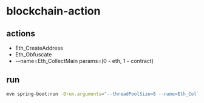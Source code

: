 # blockchain-action

## actions

- Eth_CreateAddress
- Eth_Obfuscate
- --name=Eth_CollectMain params=(0 - eth, 1 - contract)

## run

```bash
mvn spring-boot:run -Drun.arguments="--threadPoolSize=8 --name=Eth_CollectMain --params=0"
```
